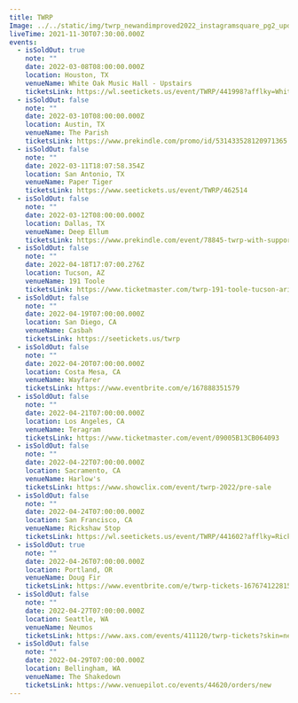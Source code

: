 ```yaml
---
title: TWRP
Image: ../../static/img/twrp_newandimproved2022_instagramsquare_pg2_updated.png
liveTime: 2021-11-30T07:30:00.000Z
events:
  - isSoldOut: true
    note: ""
    date: 2022-03-08T08:00:00.000Z
    location: Houston, TX
    venueName: White Oak Music Hall - Upstairs
    ticketsLink: https://wl.seetickets.us/event/TWRP/441998?afflky=WhiteOakMusicHall
  - isSoldOut: false
    note: ""
    date: 2022-03-10T08:00:00.000Z
    location: Austin, TX
    venueName: The Parish
    ticketsLink: https://www.prekindle.com/promo/id/531433528120971365
  - isSoldOut: false
    note: ""
    date: 2022-03-11T18:07:58.354Z
    location: San Antonio, TX
    venueName: Paper Tiger
    ticketsLink: https://www.seetickets.us/event/TWRP/462514
  - isSoldOut: false
    note: ""
    date: 2022-03-12T08:00:00.000Z
    location: Dallas, TX
    venueName: Deep Ellum
    ticketsLink: https://www.prekindle.com/event/78845-twrp-with-support-from-rich-aucoin-dallas
  - isSoldOut: false
    note: ""
    date: 2022-04-18T17:07:00.276Z
    location: Tucson, AZ
    venueName: 191 Toole
    ticketsLink: https://www.ticketmaster.com/twrp-191-toole-tucson-arizona-01-11-2022/event/19005B1AF2AD2CD7?camefrom=cfc_toole_220111show&brand=toole
  - isSoldOut: false
    note: ""
    date: 2022-04-19T07:00:00.000Z
    location: San Diego, CA
    venueName: Casbah
    ticketsLink: https://seetickets.us/twrp
  - isSoldOut: false
    note: ""
    date: 2022-04-20T07:00:00.000Z
    location: Costa Mesa, CA
    venueName: Wayfarer
    ticketsLink: https://www.eventbrite.com/e/167888351579
  - isSoldOut: false
    note: ""
    date: 2022-04-21T07:00:00.000Z
    location: Los Angeles, CA
    venueName: Teragram
    ticketsLink: https://www.ticketmaster.com/event/09005B13CB064093
  - isSoldOut: false
    note: ""
    date: 2022-04-22T07:00:00.000Z
    location: Sacramento, CA
    venueName: Harlow's
    ticketsLink: https://www.showclix.com/event/twrp-2022/pre-sale
  - isSoldOut: false
    note: ""
    date: 2022-04-24T07:00:00.000Z
    location: San Francisco, CA
    venueName: Rickshaw Stop
    ticketsLink: https://wl.seetickets.us/event/TWRP/441602?afflky=RickshawStop
  - isSoldOut: true
    note: ""
    date: 2022-04-26T07:00:00.000Z
    location: Portland, OR
    venueName: Doug Fir
    ticketsLink: https://www.eventbrite.com/e/twrp-tickets-167674122815
  - isSoldOut: false
    note: ""
    date: 2022-04-27T07:00:00.000Z
    location: Seattle, WA
    venueName: Neumos
    ticketsLink: https://www.axs.com/events/411120/twrp-tickets?skin=neumos
  - isSoldOut: false
    note: ""
    date: 2022-04-29T07:00:00.000Z
    location: Bellingham, WA
    venueName: The Shakedown
    ticketsLink: https://www.venuepilot.co/events/44620/orders/new
---
```

